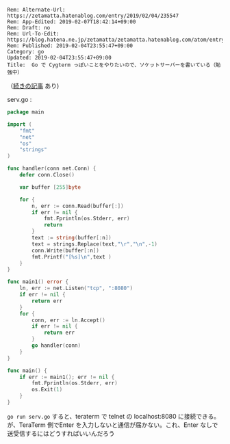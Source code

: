 ```header
Rem: Alternate-Url: https://zetamatta.hatenablog.com/entry/2019/02/04/235547
Rem: App-Edited: 2019-02-07T18:42:14+09:00
Rem: Draft: no
Rem: Url-To-Edit: https://blog.hatena.ne.jp/zetamatta/zetamatta.hatenablog.com/atom/entry/98012380857927688
Rem: Published: 2019-02-04T23:55:47+09:00
Category: go
Updated: 2019-02-04T23:55:47+09:00
Title:  Go で Cygterm っぽいことをやりたいので、ソケットサーバーを書いている（勉強中）
```
（[続きの記事](http://zetamatta.hatenablog.com/entry/2019/02/07/184029) あり)

serv.go :

```go
package main

import (
	"fmt"
	"net"
	"os"
	"strings"
)

func handler(conn net.Conn) {
	defer conn.Close()

	var buffer [255]byte

	for {
		n, err := conn.Read(buffer[:])
		if err != nil {
			fmt.Fprintln(os.Stderr, err)
			return
		}
		text := string(buffer[:n])
		text = strings.Replace(text,"\r","\n",-1)
		conn.Write(buffer[:n])
		fmt.Printf("[%s]\n",text )
	}
}

func main1() error {
	ln, err := net.Listen("tcp", ":8080")
	if err != nil {
		return err
	}
	for {
		conn, err := ln.Accept()
		if err != nil {
			return err
		}
		go handler(conn)
	}
}

func main() {
	if err := main1(); err != nil {
		fmt.Fprintln(os.Stderr, err)
		os.Exit(1)
	}
}
```

`go run serv.go` すると、teraterm で telnet の localhost:8080 に接続できる。が、TeraTerm 側でEnter を入力しないと通信が届かない。これ、Enter なしで送受信するにはどうすればいいんだろう

